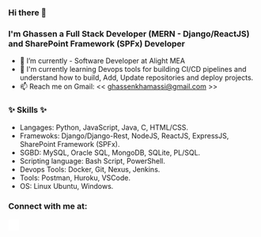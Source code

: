 ### Hi there 👋 
### I'm Ghassen a Full Stack Developer (MERN - Django/ReactJS) and SharePoint Framework (SPFx) Developer

- 🔭 I’m currently - Software Developer at Alight MEA
- 🌱 I'm currently learning Devops tools for building CI/CD pipelines and understand how to build, Add, Update repositories and deploy projects.
- 📫 Reach me on Gmail: << ghassenkhamassi@gmail.com >>


### ✨ Skills ✨
- Langages: Python, JavaScript, Java, C, HTML/CSS.
- Framewoks: Django/Django-Rest, NodeJS, ReactJS, ExpressJS, SharePoint Framework (SPFx).
- SGBD: MySQL, Oracle SQL, MongoDB, SQLite, PL/SQL.
- Scripting language: Bash Script, PowerShell.
- Devops Tools: Docker, Git, Nexus, Jenkins.
- Tools: Postman, Huroku, VSCode.
- OS: Linux Ubuntu, Windows.

### Connect with me at:
<a href="https://www.linkedin.com/in/ghassen-khammassi-766b261b6/"><img align = "left" width="22px" src="https://github.com/codeSTACKr/codeSTACKr/raw/master/img/linkedin-dark.svg" /></a>
